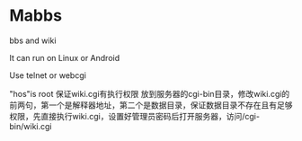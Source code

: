 # Mabbs
bbs and wiki

It can run on Linux or Android

Use telnet or webcgi


"hos"is root
保证wiki.cgi有执行权限
放到服务器的cgi-bin目录，修改wiki.cgi的前两句，第一个是解释器地址，第二个是数据目录，保证数据目录不存在且有足够权限，先直接执行wiki.cgi，设置好管理员密码后打开服务器，访问/cgi-bin/wiki.cgi
